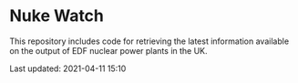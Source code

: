 # Nuke Watch

This repository includes code for retrieving the latest information available on the output of EDF nuclear power plants in the UK.

Last updated: 2021-04-11 15:10